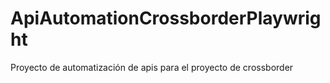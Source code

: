 # ApiAutomationCrossborderPlaywright
Proyecto de automatización de apis para el proyecto de crossborder
